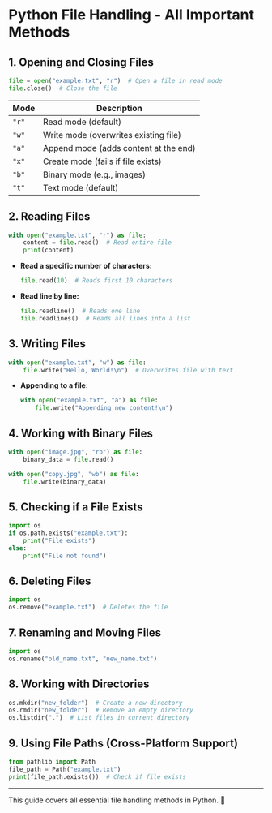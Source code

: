# Python File Handling - All Important Methods

## 1. **Opening and Closing Files**
```python
file = open("example.txt", "r")  # Open a file in read mode
file.close()  # Close the file
```

| Mode | Description |
|------|------------|
| `"r"` | Read mode (default) |
| `"w"` | Write mode (overwrites existing file) |
| `"a"` | Append mode (adds content at the end) |
| `"x"` | Create mode (fails if file exists) |
| `"b"` | Binary mode (e.g., images) |
| `"t"` | Text mode (default) |

## 2. **Reading Files**
```python
with open("example.txt", "r") as file:
    content = file.read()  # Read entire file
    print(content)
```

- **Read a specific number of characters:**
  ```python
  file.read(10)  # Reads first 10 characters
  ```
- **Read line by line:**
  ```python
  file.readline()  # Reads one line
  file.readlines()  # Reads all lines into a list
  ```

## 3. **Writing Files**
```python
with open("example.txt", "w") as file:
    file.write("Hello, World!\n")  # Overwrites file with text
```

- **Appending to a file:**
  ```python
  with open("example.txt", "a") as file:
      file.write("Appending new content!\n")
  ```

## 4. **Working with Binary Files**
```python
with open("image.jpg", "rb") as file:
    binary_data = file.read()
```
```python
with open("copy.jpg", "wb") as file:
    file.write(binary_data)
```

## 5. **Checking if a File Exists**
```python
import os
if os.path.exists("example.txt"):
    print("File exists")
else:
    print("File not found")
```

## 6. **Deleting Files**
```python
import os
os.remove("example.txt")  # Deletes the file
```

## 7. **Renaming and Moving Files**
```python
import os
os.rename("old_name.txt", "new_name.txt")
```

## 8. **Working with Directories**
```python
os.mkdir("new_folder")  # Create a new directory
os.rmdir("new_folder")  # Remove an empty directory
os.listdir(".")  # List files in current directory
```

## 9. **Using File Paths (Cross-Platform Support)**
```python
from pathlib import Path
file_path = Path("example.txt")
print(file_path.exists())  # Check if file exists
```

---
This guide covers all essential file handling methods in Python. 🚀
